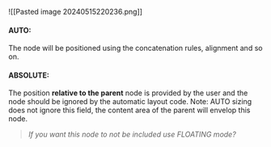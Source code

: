 ![[Pasted image 20240515220236.png]]

#### AUTO:
The node will be positioned using the concatenation rules, alignment and so on.

#### ABSOLUTE:
The position **relative to the parent** node is provided by the user and the node should be ignored by the automatic layout code.
Note: AUTO sizing does not ignore this field, the content area of the parent will envelop this node. 
>*If you want this node to not be included use FLOATING mode?*